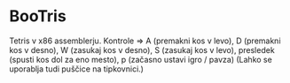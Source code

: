 # BooTris
Tetris v x86 assemblerju. Kontrole => A (premakni kos v levo), D (premakni kos v desno), W (zasukaj kos v desno), S (zasukaj kos v levo), presledek (spusti kos dol za eno mesto), p (začasno ustavi igro / pavza)
(Lahko se uporablja tudi puščice na tipkovnici.)

